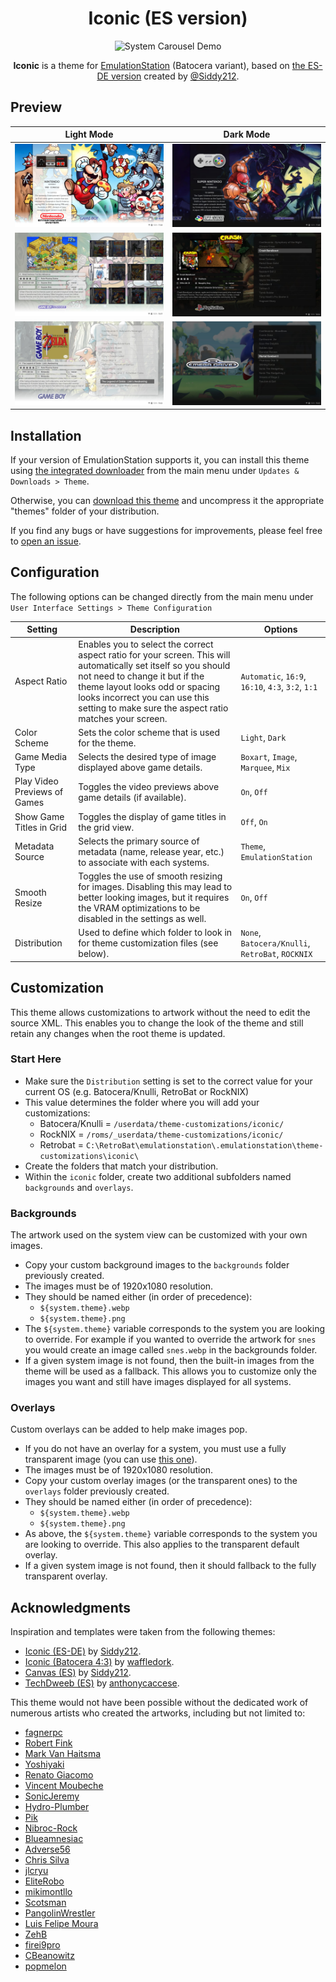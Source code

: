 <div align="center">

# Iconic (ES version)

![System Carousel Demo](_preview/systems-carousel-animation.gif)

**Iconic** is a theme for [EmulationStation](https://github.com/batocera-linux/batocera-emulationstation) (Batocera variant), based on [the ES-DE version](https://github.com/Siddy212/iconic-es-de) created by [@Siddy212](https://github.com/Siddy212).

</div>


## Preview

| Light Mode | Dark Mode|
| :--: | :--: |
| ![System View Light](_preview/systems-view-light-1.jpg) | ![System View Light](_preview/systems-view-dark-1.jpg) |
| ![Grid View Light](_preview/grid-view-light.jpg) | ![List View Dark](_preview/list-view-dark.jpg) |
| ![List View Light](_preview/list-view-light.jpg) | ![Basic View Dark](_preview/basic-view-dark.jpg) |


## Installation

If your version of EmulationStation supports it, you can install this theme using [the integrated downloader](https://wiki.batocera.org/themes#emulationstation_themes) from the main menu under `Updates & Downloads > Theme`.

Otherwise, you can [download this theme](https://github.com/Delgan/iconic-es/archive/refs/heads/main.zip) and uncompress it the appropriate "themes" folder of your distribution.

If you find any bugs or have suggestions for improvements, please feel free to [open an issue](https://github.com/Delgan/iconic-es/issues/new/choose).


## Configuration

The following options can be changed directly from the main menu under `User Interface Settings > Theme Configuration`

| Setting | Description | Options |
| -- | -- | -- |
| Aspect Ratio | Enables you to select the correct aspect ratio for your screen. This will automatically set itself so you should not need to change it but if the theme layout looks odd or spacing looks incorrect you can use this setting to make sure the aspect ratio matches your screen. | `Automatic`, `16:9`, `16:10`, `4:3`, `3:2`, `1:1` |
| Color Scheme | Sets the color scheme that is used for the theme. | `Light`, `Dark` |
| Game Media Type | Selects the desired type of image displayed above game details. | `Boxart`, `Image`, `Marquee`, `Mix` |
| Play Video Previews of Games | Toggles the video previews above game details (if available). | `On`, `Off` |
| Show Game Titles in Grid | Toggles the display of game titles in the grid view. | `Off`, `On` |
| Metadata Source | Selects the primary source of metadata (name, release year, etc.) to associate with each systems. | `Theme`, `EmulationStation` |
| Smooth Resize | Toggles the use of smooth resizing for images. Disabling this may lead to better looking images, but it requires the VRAM optimizations to be disabled in the settings as well. | `On`, `Off` |
| Distribution | Used to define which folder to look in for theme customization files (see below). | `None`, `Batocera/Knulli`, `RetroBat`, `ROCKNIX` |

## Customization

This theme allows customizations to artwork without the need to edit the source XML. This enables you to change the look of the theme and still retain any changes when the root theme is updated.

### Start Here

- Make sure the `Distribution` setting is set to the correct value for your current OS (e.g. Batocera/Knulli, RetroBat or RockNIX)
- This value determines the folder where you will add your customizations:
    - Batocera/Knulli = `/userdata/theme-customizations/iconic/`
    - RockNIX = `/roms/_userdata/theme-customizations/iconic/`
    - Retrobat = `C:\RetroBat\emulationstation\.emulationstation\theme-customizations\iconic\`
- Create the folders that match your distribution.
- Within the `iconic` folder, create two additional subfolders named `backgrounds` and `overlays`.

### Backgrounds

The artwork used on the system view can be customized with your own images.

* Copy your custom background images to the `backgrounds` folder previously created.
* The images must be of 1920x1080 resolution.
* They should be named either (in order of precedence):
    - `${system.theme}.webp`
    - `${system.theme}.png`
* The `${system.theme}` variable corresponds to the system you are looking to override. For example if you wanted to override the artwork for `snes` you would create an image called `snes.webp` in the backgrounds folder.
* If a given system image is not found, then the built-in images from the theme will be used as a fallback. This allows you to customize only the images you want and still have images displayed for all systems.

### Overlays

Custom overlays can be added to help make images pop.

* If you do not have an overlay for a system, you must use a fully transparent image (you can use [this one](_inc/other/fully-transparent-overlay.webp)).
* The images must be of 1920x1080 resolution.
* Copy your custom overlay images (or the transparent ones) to the `overlays` folder previously created.
* They should be named either (in order of precedence):
    - `${system.theme}.webp`
    - `${system.theme}.png`
* As above, the `${system.theme}` variable corresponds to the system you are looking to override. This also applies to the transparent default overlay.
* If a given system image is not found, then it should fallback to the fully transparent overlay.

## Acknowledgments

Inspiration and templates were taken from the following themes:

- [Iconic (ES-DE)](https://github.com/Siddy212/iconic-es-de) by [Siddy212](https://github.com/Siddy212).
- [Iconic (Batocera 4:3)](https://github.com/waffledork/iconic-batocera) by [waffledork](https://github.com/waffledork).
- [Canvas (ES)](https://github.com/Siddy212/canvas-es) by [Siddy212](https://github.com/Siddy212).
- [TechDweeb (ES)](https://github.com/anthonycaccese/techdweeb-es) by [anthonycaccese](https://github.com/anthonycaccese).


This theme would not have been possible without the dedicated work of numerous artists who created the artworks, including but not limited to:

- [fagnerpc](https://github.com/fagnerpc)
- [Robert Fink](https://finklematter.artstation.com/)
- [Mark Van Haitsma](https://www.artstation.com/mvhaitsma)
- [Yoshiyaki](https://www.deviantart.com/yoshiyaki)
- [Renato Giacomo](https://www.artstation.com/renatogiacomini)
- [Vincent Moubeche](https://www.artstation.com/vincentmoubeche)
- [SonicJeremy](https://www.deviantart.com/sonicjeremy)
- [Hydro-Plumber](https://www.deviantart.com/hydro-plumber)
- [Pik](https://gamebanana.com/members/1521238)
- [Nibroc-Rock](https://www.deviantart.com/nibroc-rock)
- [Blueamnesiac](https://www.deviantart.com/blueamnesiac)
- [Adverse56](https://www.deviantart.com/adverse56)
- [Chris Silva](https://www.artstation.com/artwork/obBlyB)
- [jlcryu](https://www.deviantart.com/jlcryu)
- [EliteRobo](https://www.deviantart.com/eliterobo)
- [mikimontllo](https://twitter.com/mikimontllo)
- [Scotsman](https://forums.launchbox-app.com/profile/142250-scotsman/)
- [PangolinWrestler](https://github.com/PangolinWrestler)
- [Luis Felipe Moura](https://www.artstation.com/luizmoura)
- [ZehB](https://www.deviantart.com/zehb)
- [firei9pro](https://www.deviantart.com/firei9pro)
- [CBeanowitz](https://www.deviantart.com/cbeanowitz)
- [popmelon](https://pixabay.com/users/popmelon-15508150/)
